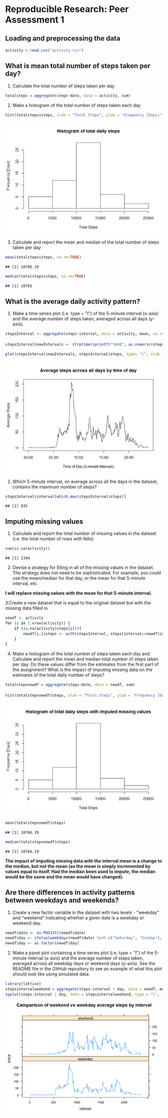 # Reproducible Research: Peer Assessment 1


## Loading and preprocessing the data

```r
activity = read.csv("activity.csv")
```



## What is mean total number of steps taken per day?
1. Calculate the total number of steps taken per day

```r
totalsteps = aggregate(steps~date, data = activity, sum)
```
2. Make a histogram of the total number of steps taken each day

```r
hist(totalsteps$steps, xlab = "Total Steps", ylab = "Frequency [Days]", main="Histogram of total daily steps")
```

![](PA1_template_files/figure-html/histtotal-1.png) 

3. Calculate and report the mean and median of the total number of steps taken per day

```r
mean(totalsteps$steps, na.rm=TRUE)
```

```
## [1] 10766.19
```

```r
median(totalsteps$steps, na.rm=TRUE)
```

```
## [1] 10765
```


## What is the average daily activity pattern?
1. Make a time series plot (i.e. type = "l") of the 5-minute interval (x-axis) and the average number of steps taken, averaged across all days (y-axis).

```r
stepsInterval <- aggregate(steps~interval, data = activity, mean, na.rm = TRUE)

stepsInterval$newIntervals <- strptime(sprintf("%04d", as.numeric(stepsInterval$interval)), format="%H%M")
```



```r
plot(stepsInterval$newIntervals, stepsInterval$steps, type= "l", xlab = "Time of Day (5-minute Intervals)", ylab = "Average Steps", main = "Average steps across all days by time of day")
```

![](PA1_template_files/figure-html/timeseriesinterval-1.png) 

2. Which 5-minute interval, on average across all the days in the dataset, contains the maximum number of steps?

```r
stepsInterval$interval[which.max(stepsInterval$steps)]
```

```
## [1] 835
```
## Imputing missing values
1. Calculate and report the total number of missing values in the dataset (i.e. the total number of rows with NAs)


```r
sum(is.na(activity))
```

```
## [1] 2304
```

2. Devise a strategy for filling in all of the missing values in the dataset. The strategy does not need to be sophisticated. For example, you could use the mean/median for that day, or the mean for that 5-minute interval, etc.

**I will replace missing values with the mean for that 5-minute interval.**

3.Create a new dataset that is equal to the original dataset but with the missing data filled in.


```r
newdf <- activity
for (i in 1:nrow(activity)) {
    if (is.na(activity$steps[i])){
        newdf[i,]$steps <- with(stepsInterval, steps[interval==newdf$interval[i]])
    }
}
```

4. Make a histogram of the total number of steps taken each day and Calculate and report the mean and median total number of steps taken per day. Do these values differ from the estimates from the first part of the assignment? What is the impact of imputing missing data on the estimates of the total daily number of steps?


```r
totalstepsnewdf = aggregate(steps~date, data = newdf, sum)

hist(totalstepsnewdf$steps, xlab = "Total Steps", ylab = "Frequency [Days]", main="Histogram of total daily steps with imputed missing values" )
```

![](PA1_template_files/figure-html/histimpute-1.png) 

```r
mean(totalstepsnewdf$steps)
```

```
## [1] 10766.19
```

```r
median(totalstepsnewdf$steps)
```

```
## [1] 10766.19
```
**The impact of imputing missing data with the interval mean is a change to the median, but not the mean (as the mean is simply incremented by values equal to itself. Had the median been used to impute, the median would be the same and the mean would have changed).**

## Are there differences in activity patterns between weekdays and weekends?
1. Create a new factor variable in the dataset with two levels - "weekday" and "weekend" indicating whether a given date is a weekday or weekend day.

```r
newdf$date <- as.POSIXlt(newdf$date)
newdf$day <- ifelse(weekdays(newdf$date) %in% c("Saturday", "Sunday"), "weekend", "weekday")    
newdf$day <- as.factor(newdf$day)    
```

2. Make a panel plot containing a time series plot (i.e. type = "l") of the 5-minute interval (x-axis) and the average number of steps taken, averaged across all weekday days or weekend days (y-axis). See the README file in the GitHub repository to see an example of what this plot should look like using simulated data.


```r
library(lattice)
stepsintervalweekend = aggregate(steps~interval + day, data = newdf, mean)
xyplot(steps~interval | day, data = stepsintervalweekend, type = "l", layout = c(1,2), main = "Camparison of weekend vs weekday average steps by interval")
```

![](PA1_template_files/figure-html/weekendinterval-1.png) 

